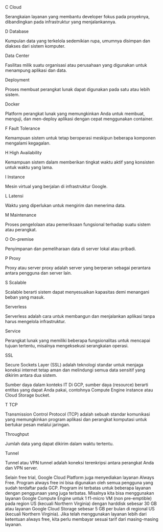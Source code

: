 C
Cloud

Serangkaian layanan yang membantu developer fokus pada proyeknya, dibandingkan pada infrastruktur yang menjalankannya.


D
Database

Kumpulan data yang terkelola sedemikian rupa, umumnya disimpan dan diakses dari sistem komputer.

Data Center

Fasilitas milik suatu organisasi atau perusahaan yang digunakan untuk menampung aplikasi dan data.

Deployment

Proses membuat perangkat lunak dapat digunakan pada satu atau lebih sistem.

Docker

Platform perangkat lunak yang memungkinkan Anda untuk membuat, menguji, dan men-deploy aplikasi dengan cepat menggunakan container.


F
Fault Tolerance

Kemampuan sistem untuk tetap beroperasi meskipun beberapa komponen mengalami kegagalan.


H
High Availability

Kemampuan sistem dalam memberikan tingkat waktu aktif yang konsisten untuk waktu yang lama.


I
Instance

Mesin virtual yang berjalan di infrastruktur Google.


L
Latensi

Waktu yang diperlukan untuk mengirim dan menerima data.


M
Maintenance

Proses pengelolaan atau pemeriksaan fungsional terhadap suatu sistem atau perangkat.


O
On-premise

Penyimpanan dan pemeliharaan data di server lokal atau pribadi.


P
Proxy

Proxy atau server proxy adalah server yang berperan sebagai perantara antara pengguna dan server lain.


S
Scalable

Scalable berarti sistem dapat menyesuaikan kapasitas demi menangani beban yang masuk.

Serverless

Serverless adalah cara untuk membangun dan menjalankan aplikasi tanpa harus mengelola infrastruktur.

Service

Perangkat lunak yang memiliki beberapa fungsionalitas untuk mencapai tujuan tertentu, misalnya mengeksekusi serangkaian operasi.

SSL

Secure Sockets Layer (SSL) adalah teknologi standar untuk menjaga koneksi internet tetap aman dan melindungi semua data sensitif yang dikirim antara dua sistem.

Sumber daya dalam konteks IT
Di GCP, sumber daya (resource) berarti entitas yang dapat Anda pakai, contohnya Compute Engine instance atau Cloud Storage bucket.


T
TCP

Transmission Control Protocol (TCP) adalah sebuah standar komunikasi yang memungkinkan program aplikasi dan perangkat komputasi untuk bertukar pesan melalui jaringan.

Throughput

Jumlah data yang dapat dikirim dalam waktu tertentu.

Tunnel

Tunnel atau VPN tunnel adalah koneksi terenkripsi antara perangkat Anda dan VPN server.

Selain free trial, Google Cloud Platform juga menyediakan layanan Always Free. Program always free ini bisa digunakan oleh semua pengguna yang sudah terdaftar pada GCP. Program ini terbatas untuk beberapa layanan dengan penggunaan yang juga terbatas. Misalnya kita bisa menggunakan layanan Google Compute Engine untuk 1 f1-micro VM (non pre-emptible) pada region US (kecuali Northern Virginia) dengan harddisk sebesar 30 GB atau layanan Google Cloud Storage sebesar 5 GB per bulan di regional US (kecuali Northern Virginia). Jika telah menggunakan layanan lebih dari ketentuan always free, kita perlu membayar sesuai tarif dari masing-masing layanan.